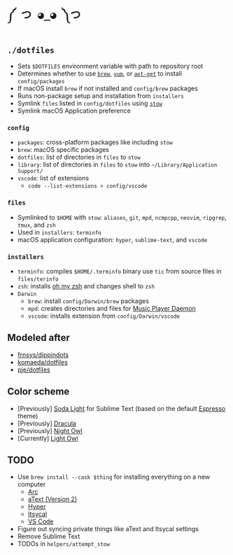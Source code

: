 # `༼ つ ◕_◕ ༽つ`

## `./dotfiles`

* Sets `$DOTFILES` environment variable with path to repository root
* Determines whether to use [`brew`](https://brew.sh/), [`yum`](https://linux.die.net/man/8/yum), or [`apt-get`](https://linux.die.net/man/8/apt-get) to install `config/packages`
* If macOS install `brew` if not installed and `config/brew` packages
* Runs non-package setup and installation from `installers`
* Symlink `files` listed in `config/dotfiles` using [`stow`](https://www.gnu.org/software/stow/)
* Symlink macOS Application preference

### `config`

* `packages`: cross-platform packages like including `stow`
* `brew`: macOS specific packages
* `dotfiles`: list of directories in `files` to `stow`
* `library`: list of directories in `files` to `stow` into `~/Library/Application Support/`
* `vscode`: list of extensions
    * `code --list-extensions > config/vscode`

### `files`

* Symlinked to `$HOME` with `stow`: `aliases`, `git`, `mpd`, `ncmpcpp`, `neovim`, `ripgrep`, `tmux`, and `zsh`
* Used in `installers`: `terminfo`
* macOS application configuration: `hyper`, `sublime-text`, and `vscode`

### `installers`

* `terminfo`: compiles `$HOME/.terminfo` binary use `tic` from source files in `files/terinfo`
* `zsh`: installs [oh my zsh](https://ohmyz.sh/) and changes shell to `zsh`
* `Darwin`
    * `brew`: install `config/Darwin/brew` packages
    * `mpd`: creates directories and files for [Music Player Daemon](https://www.musicpd.org/)
    * `vscode`: installs extension from `config/Darwin/vscode`

## Modeled after

* [frnsys/dippindots](https://github.com/frnsys/dippindots)
* [komaeda/dotfiles](https://github.com/komaeda/dotfiles)
* [pje/dotfiles](https://github.com/pje/dotfiles/)

## Color scheme

* [Previously] [Soda Light](https://buymeasoda.github.io/soda-theme/) for Sublime Text (based on the default [Espresso](https://espressoapp.com/) theme)
* [Previously] [Dracula](https://draculatheme.com/)
* [Previously] [Night Owl](https://github.com/sdras/night-owl-vscode-theme)
* [Currently] [Light Owl](https://github.com/sdras/night-owl-vscode-theme)

## TODO

* Use `brew install --cask $thing` for installing everything on a new computer
    * [Arc](https://formulae.brew.sh/cask/arc)
    * [aText (Version 2)](https://formulae.brew.sh/cask/atext)
    * [Hyper](https://formulae.brew.sh/cask/hyper)
    * [Itsycal](https://formulae.brew.sh/cask/itsycal)
    * [VS Code](https://formulae.brew.sh/cask/visual-studio-code)
* Figure out syncing private things like aText and Itsycal settings
* Remove Sublime Text
* TODOs in `helpers/attempt_stow`

